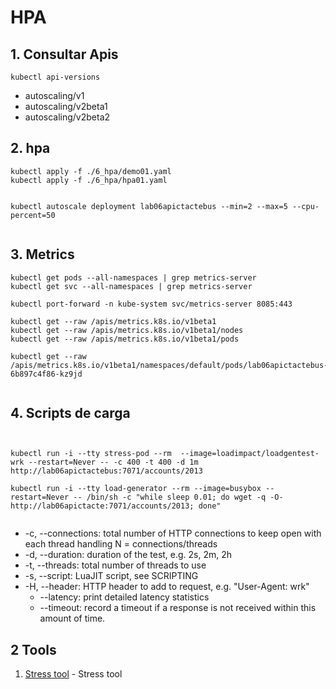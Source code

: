 # HPA

## 1. Consultar Apis

```
kubectl api-versions
```

* autoscaling/v1
* autoscaling/v2beta1
* autoscaling/v2beta2



## 2. hpa

```
kubectl apply -f ./6_hpa/demo01.yaml
kubectl apply -f ./6_hpa/hpa01.yaml


kubectl autoscale deployment lab06apictactebus --min=2 --max=5 --cpu-percent=50


```

## 3. Metrics

```
kubectl get pods --all-namespaces | grep metrics-server
kubectl get svc --all-namespaces | grep metrics-server

kubectl port-forward -n kube-system svc/metrics-server 8085:443

kubectl get --raw /apis/metrics.k8s.io/v1beta1
kubectl get --raw /apis/metrics.k8s.io/v1beta1/nodes
kubectl get --raw /apis/metrics.k8s.io/v1beta1/pods

kubectl get --raw /apis/metrics.k8s.io/v1beta1/namespaces/default/pods/lab06apictactebus-6b897c4f86-kz9jd


```


## 4. Scripts de carga
```


kubectl run -i --tty stress-pod --rm  --image=loadimpact/loadgentest-wrk --restart=Never -- -c 400 -t 400 -d 1m http://lab06apictactebus:7071/accounts/2013

kubectl run -i --tty load-generator --rm --image=busybox --restart=Never -- /bin/sh -c "while sleep 0.01; do wget -q -O- http://lab06apictacte:7071/accounts/2013; done"


```

* -c, --connections: total number of HTTP connections to keep open with each thread handling N = connections/threads
* -d, --duration:    duration of the test, e.g. 2s, 2m, 2h
* -t, --threads:     total number of threads to use
* -s, --script:      LuaJIT script, see SCRIPTING
* -H, --header:      HTTP header to add to request, e.g. "User-Agent: wrk"
    * --latency:     print detailed latency statistics
    * --timeout:     record a timeout if a response is not received within this amount of time.


## 2 Tools

1. [Stress tool](https://github.com/wg/wrk) - Stress tool
